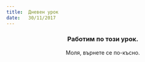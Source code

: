```yaml
---
title:  Дневен урок
date:   30/11/2017
---
```


### <center>Работим по този урок.</center>
<center>Моля, върнете се по-късно.</center>